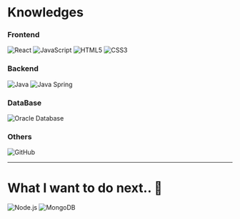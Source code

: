 

# Knowledges

### Frontend	
![React](https://img.shields.io/badge/-React-222222?style=flat&logo=React&logoColor=61DAFB)
![JavaScript](https://img.shields.io/badge/-JavaScript-%23F7DF1C?style=flat-square&logo=javascript&logoColor=000000&labelColor=%23F7DF1C&color=%23FFCE5A)
![HTML5](https://img.shields.io/badge/-HTML5-%23E44D27?style=flat-square&logo=html5&logoColor=ffffff)
![CSS3](https://img.shields.io/badge/-CSS3-%231572B6?style=flat-square&logo=css3)



				
### Backend
![Java](http://img.shields.io/badge/-Java-007396?style=flat-square&logo=java&logoColor=ffffff)
![Java Spring](https://img.shields.io/badge/-Spring-222222?style=flat&logo=spring&logoColor=6DB33F)


### DataBase
![Oracle Database](http://img.shields.io/badge/-Oracle-DD0031?style=flat-square&logo=oracle)


<!--### Editors
![Eclipse](http://img.shields.io/badge/-Eclipse-000000?style=flat-square&logo=eclipse&logoColor=4641D9)
![VS Code](http://img.shields.io/badge/-VS%20Code-007ACC?style=flat-square&logo=visual-studio-code)
![IntelliJ IDEA](http://img.shields.io/badge/-IntelliJ%20IDEA-000000?style=flat-square&logo=intellij-idea&logoColor=ffffff)
-->

	
### Others	
![GitHub](https://img.shields.io/badge/-GitHub-181717?style=flat-square&logo=github)


------------------- 

# What I want to do next.. 📖
![Node.js](https://img.shields.io/badge/-Node.js-222222?style=flat&logo=node.js&logoColor=339933)
![MongoDB](https://img.shields.io/badge/-MongoDB-47A248?style=flat&logo=MongoDB&logoColor=ffffff)
 



<!--
 ![Vue.js](https://img.shields.io/badge/-Vue.js-222222?style=flat&logo=vue.js&logoColor=0B7903)
![Debian](http://img.shields.io/badge/-Debian-A81D33?style=flat-square&logo=debian&logoColor=ffffff)
-->
